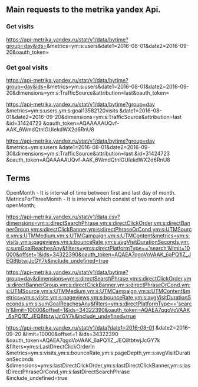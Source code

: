 ## Main requests to the metrika yandex Api.

 ### Get visits
 https://api-metrika.yandex.ru/stat/v1/data/bytime?group=day&ids=<counterId>&metrics=ym:s:users&date1=2016-08-01&date2=2016-09-20&oauth_token=<token>
 ### Get goal visits

  https://api-metrika.yandex.ru/stat/v1/data/bytime?group=day&ids=<counterId>&metrics=ym:s:users&date1=2016-08-01&date2=2016-09-20&dimensions=ym:s:<attribution>TrafficSource&attribution=last&oauth_token=<token>



  https://api-metrika.yandex.ru/stat/v1/data/bytime?group=day
&metrics=ym:s:users,ym:s:goal13582120visits
&date1=2016-08-01&date2=2016-09-20&dimensions=ym:s:<attribution>TrafficSource&attribution=last
&id=31424723
&oauth_token=AQAAAAAUQvf-AAK_6WmdQtnlGUIekdWX2d6RnU8

  https://api-metrika.yandex.ru/stat/v1/data/bytime?group=day
&metrics=ym:s:users
&date1=2016-08-01&date2=2016-09-30&dimensions=ym:s:<attribution>TrafficSource&attribution=last
&id=31424723
&oauth_token=AQAAAAAUQvf-AAK_6WmdQtnlGUIekdWX2d6RnU8

## Terms

OpenMonth - It is interval of time between first and last day of month.
MetricsForThreeMonth - It is interval which consist of two month and openMonth;



https://api-metrika.yandex.ru/stat/v1/data.csv?dimensions=ym:s:directSearchPhrase,ym:s:directClickOrder,ym:s:directBannerGroup,ym:s:directClickBanner,ym:s:directPhraseOrCond,ym:s:UTMSource,ym:s:UTMMedium,ym:s:UTMCampaign,ym:s:UTMContent&metrics=ym:s:visits,ym:s:pageviews,ym:s:bounceRate,ym:s:avgVisitDurationSeconds,ym:s:sumGoalReachesAny&filters=ym:s:directPlatformType=='search'&limit=10000&offset=1&ids=34322390&oauth_token=AQAEA7qgoVoVAAK_6aPQ1lZ_JEQ8tbtwjJcGY7k&include_undefined=true

https://api-metrika.yandex.ru/stat/v1/data/bytime?group=day&dimensions=ym:s:directSearchPhrase,ym:s:directClickOrder,ym:s:directBannerGroup,ym:s:directClickBanner,ym:s:directPhraseOrCond,ym:s:UTMSource,ym:s:UTMMedium,ym:s:UTMCampaign,ym:s:UTMContent&metrics=ym:s:visits,ym:s:pageviews,ym:s:bounceRate,ym:s:avgVisitDurationSeconds,ym:s:sumGoalReachesAny&filters=ym:s:directPlatformType=='search'&limit=10000&offset=1&ids=34322390&oauth_token=AQAEA7qgoVoVAAK_6aPQ1lZ_JEQ8tbtwjJcGY7k&include_undefined=true


  https://api-metrika.yandex.ru/stat/v1/data?date1=2016-08-01
&date2=2016-09-20
&limit=10000&offset=1
&ids=34322390
&oauth_token=AQAEA7qgoVoVAAK_6aPQ1lZ_JEQ8tbtwjJcGY7k
&filters=ym:s:LastDirectClickOrder!n
&metrics=ym:s:visits,ym:s:bounceRate,ym:s:pageDepth,ym:s:avgVisitDurationSeconds
&dimensions=ym:s:lastDirectClickOrder,ym:s:lastDirectClickBanner,ym:s:lastDirectPhraseOrCond,ym:s:lastDirectSearchPhrase
&include_undefined=true